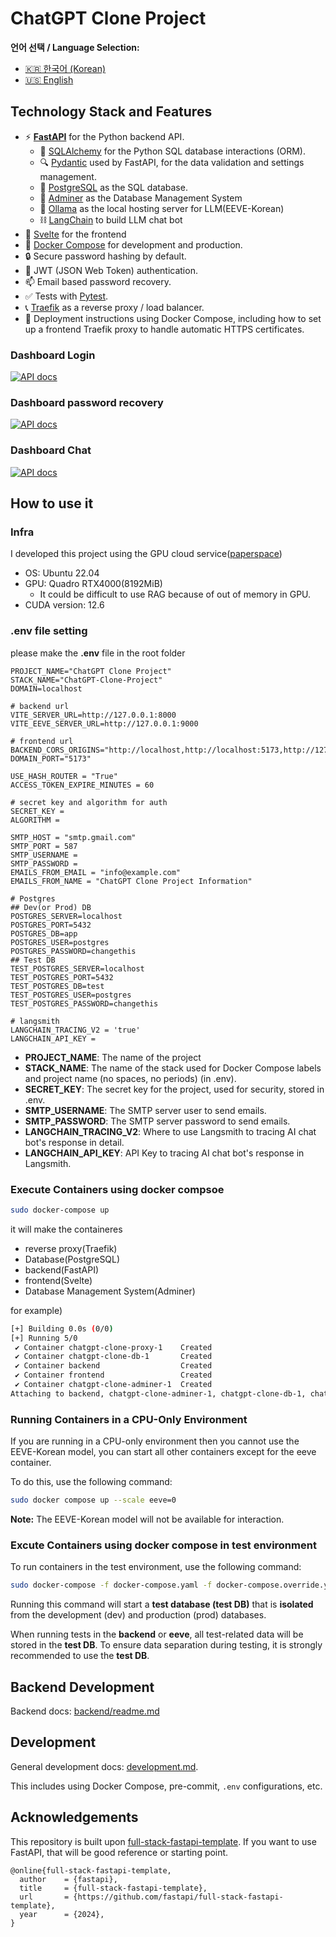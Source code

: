 # ChatGPT Clone Project

**언어 선택 / Language Selection:**

- [🇰🇷 한국어 (Korean)](readme.ko.md)
- [🇺🇸 English](readme.md)

## Technology Stack and Features

- ⚡ [**FastAPI**](https://fastapi.tiangolo.com) for the Python backend API.
    - 🧰 [SQLAlchemy](https://www.sqlalchemy.org/) for the Python SQL database interactions (ORM).
    - 🔍 [Pydantic](https://docs.pydantic.dev) used by FastAPI, for the data validation and settings management.
    - 💾 [PostgreSQL](https://www.postgresql.org) as the SQL database.
    - 📁 [Adminer](https://www.adminer.org/) as the Database Management System
    - 🤖 [Ollama](https://ollama.com/) as the local hosting server for LLM(EEVE-Korean)
    - ⛓️ [LangChain](https://www.langchain.com/) to build LLM chat bot
- 🚀 [Svelte](https://svelte.dev/) for the frontend
- 🐋 [Docker Compose](https://www.docker.com) for development and production.
- 🔒 Secure password hashing by default.
- 🔑 JWT (JSON Web Token) authentication.
- 📫 Email based password recovery.
- ✅ Tests with [Pytest](https://pytest.org).
- 📞 [Traefik](https://traefik.io) as a reverse proxy / load balancer.
- 🚢 Deployment instructions using Docker Compose, including how to set up a frontend Traefik proxy to handle automatic HTTPS certificates.

### Dashboard Login

[![API docs](imgs/login.png)](https://github.com/limJhyeok/ChatGPT-Clone)

### Dashboard password recovery
[![API docs](imgs/password_recovery.png)](https://github.com/limJhyeok/ChatGPT-Clone)

### Dashboard Chat
[![API docs](imgs/dashboard_chat.png)](https://github.com/limJhyeok/ChatGPT-Clone)

## How to use it
### Infra
I developed this project using the GPU cloud service([paperspace](https://www.paperspace.com/))
- OS: Ubuntu 22.04
- GPU: Quadro RTX4000(8192MiB)
  - It could be difficult to use RAG because of out of memory in GPU.
- CUDA version: 12.6

### .env file setting
please make the **.env** file in the root folder
```
PROJECT_NAME="ChatGPT Clone Project"
STACK_NAME="ChatGPT-Clone-Project"
DOMAIN=localhost

# backend url
VITE_SERVER_URL=http://127.0.0.1:8000
VITE_EEVE_SERVER_URL=http://127.0.0.1:9000

# frontend url
BACKEND_CORS_ORIGINS="http://localhost,http://localhost:5173,http://127.0.0.1:5173,https://localhost,https://localhost:5173,https://127.0.0.1:5173"
DOMAIN_PORT="5173"

USE_HASH_ROUTER = "True"
ACCESS_TOKEN_EXPIRE_MINUTES = 60

# secret key and algorithm for auth
SECRET_KEY =
ALGORITHM =

SMTP_HOST = "smtp.gmail.com"
SMTP_PORT = 587
SMTP_USERNAME =
SMTP_PASSWORD =
EMAILS_FROM_EMAIL = "info@example.com"
EMAILS_FROM_NAME = "ChatGPT Clone Project Information"

# Postgres
## Dev(or Prod) DB
POSTGRES_SERVER=localhost
POSTGRES_PORT=5432
POSTGRES_DB=app
POSTGRES_USER=postgres
POSTGRES_PASSWORD=changethis
## Test DB
TEST_POSTGRES_SERVER=localhost
TEST_POSTGRES_PORT=5432
TEST_POSTGRES_DB=test
TEST_POSTGRES_USER=postgres
TEST_POSTGRES_PASSWORD=changethis

# langsmith
LANGCHAIN_TRACING_V2 = 'true'
LANGCHAIN_API_KEY =
```
- **PROJECT_NAME**:  The name of the project
- **STACK_NAME**: The name of the stack used for Docker Compose labels and project name (no spaces, no periods) (in .env).
- **SECRET_KEY**: The secret key for the project, used for security, stored in .env.
- **SMTP_USERNAME**: The SMTP server user to send emails.
- **SMTP_PASSWORD**: The SMTP server password to send emails.
- **LANGCHAIN_TRACING_V2**: Where to use Langsmith to tracing AI chat bot's response in detail.
- **LANGCHAIN_API_KEY**: API Key to tracing AI chat bot's response in Langsmith.

### Execute Containers using docker compsoe
```bash
sudo docker-compose up
```
it will make the containeres
- reverse proxy(Traefik)
- Database(PostgreSQL)
- backend(FastAPI)
- frontend(Svelte)
- Database Management System(Adminer)

for example)
```bash
[+] Building 0.0s (0/0)                                                                                                                                                               docker:default
[+] Running 5/0
 ✔ Container chatgpt-clone-proxy-1    Created                                                                                                                                                   0.0s
 ✔ Container chatgpt-clone-db-1       Created                                                                                                                                                   0.0s
 ✔ Container backend                  Created                                                                                                                                                   0.0s
 ✔ Container frontend                 Created                                                                                                                                                   0.0s
 ✔ Container chatgpt-clone-adminer-1  Created                                                                                                                                                   0.0s
Attaching to backend, chatgpt-clone-adminer-1, chatgpt-clone-db-1, chatgpt-clone-proxy-1, frontend
```

### Running Containers in a CPU-Only Environment
If you are running in a CPU-only environment then you cannot use the EEVE-Korean model, you can start all other containers except for the eeve container.

To do this, use the following command:
```bash
sudo docker compose up --scale eeve=0
```
**Note:** The EEVE-Korean model will not be available for interaction.

### Excute Containers using docker compose in test environment

To run containers in the test environment, use the following command:
```bash
sudo docker-compose -f docker-compose.yaml -f docker-compose.override.yaml -f docker-compose.test.yaml up
```

Running this command will start a **test database (test DB)** that is **isolated** from the development (dev) and production (prod) databases.

When running tests in the **backend** or **eeve**, all test-related data will be stored in the **test DB**.
To ensure data separation during testing, it is strongly recommended to use the **test DB**.

## Backend Development
Backend docs: [backend/readme.md](./backend/readme.md)

## Development

General development docs: [development.md](./development.md).

This includes using Docker Compose, pre-commit, `.env` configurations, etc.

## Acknowledgements
This repository is built upon [full-stack-fastapi-template](https://github.com/fastapi/full-stack-fastapi-template). If you want to use FastAPI, that will be good reference or starting point.
```
@online{full-stack-fastapi-template,
  author    = {fastapi},
  title     = {full-stack-fastapi-template},
  url       = {https://github.com/fastapi/full-stack-fastapi-template},
  year      = {2024},
}
```
